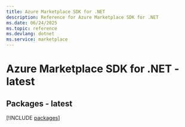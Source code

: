 ```yaml
---
title: Azure Marketplace SDK for .NET
description: Reference for Azure Marketplace SDK for .NET
ms.date: 06/24/2025
ms.topic: reference
ms.devlang: dotnet
ms.service: marketplace
---
```

# Azure Marketplace SDK for .NET - latest
## Packages - latest
[!INCLUDE [packages](marketplace-index.md)]